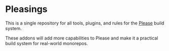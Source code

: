 # Pleasings

This is a single repository for all tools, plugins, and rules for the [Please](https://please.build) build system.

These addons will add more capabilities to Please and make it a practical build system for real-world monorepos.
